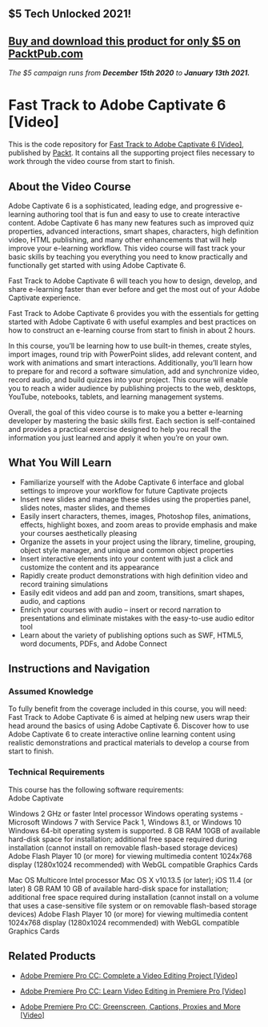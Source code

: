## $5 Tech Unlocked 2021!
[Buy and download this product for only $5 on PacktPub.com](https://www.packtpub.com/)
-----
*The $5 campaign         runs from __December 15th 2020__ to __January 13th 2021.__*

# Fast Track to Adobe Captivate 6 [Video]
This is the code repository for [Fast Track to Adobe Captivate 6 [Video]](https://www.packtpub.com/hardware-and-creative/fast-track-adobe-captivate-6-video?utm_source=github&utm_medium=repository&utm_campaign=9781849699532), published by [Packt](https://www.packtpub.com/?utm_source=github). It contains all the supporting project files necessary to work through the video course from start to finish.
## About the Video Course
Adobe Captivate 6 is a sophisticated, leading edge, and progressive e-learning authoring tool that is fun and easy to use to create interactive content. Adobe Captivate 6 has many new features such as improved quiz properties, advanced interactions, smart shapes, characters, high definition video, HTML publishing, and many other enhancements that will help improve your e-learning workflow. This video course will fast track your basic skills by teaching you everything you need to know practically and functionally get started with using Adobe Captivate 6.

Fast Track to Adobe Captivate 6 will teach you how to design, develop, and share e-learning faster than ever before and get the most out of your Adobe Captivate experience.

Fast Track to Adobe Captivate 6 provides you with the essentials for getting started with Adobe Captivate 6 with useful examples and best practices on how to construct an e-learning course from start to finish in about 2 hours.

In this course, you’ll be learning how to use built-in themes, create styles, import images, round trip with PowerPoint slides, add relevant content, and work with animations and smart interactions. Additionally, you’ll learn how to prepare for and record a software simulation, add and synchronize video, record audio, and build quizzes into your project. This course will enable you to reach a wider audience by publishing projects to the web, desktops, YouTube, notebooks, tablets, and learning management systems.

Overall, the goal of this video course is to make you a better e-learning developer by mastering the basic skills first. Each section is self-contained and provides a practical exercise designed to help you recall the information you just learned and apply it when you’re on your own.

<H2>What You Will Learn</H2>
<DIV class=book-info-will-learn-text>
<UL>
<LI>Familiarize yourself with the Adobe Captivate 6 interface and global settings to improve your workflow for future Captivate projects 
<LI>Insert new slides and manage these slides using the properties panel, slides notes, master slides, and themes 
<LI>Easily insert characters, themes, images, Photoshop files, animations, effects, highlight boxes, and zoom areas to provide emphasis and make your courses aesthetically pleasing 
<LI>Organize the assets in your project using the library, timeline, grouping, object style manager, and unique and common object properties 
<LI>Insert interactive elements into your content with just a click and customize the content and its appearance 
<LI>Rapidly create product demonstrations with high definition video and record training simulations 
<LI>Easily edit videos and add pan and zoom, transitions, smart shapes, audio, and captions 
<LI>Enrich your courses with audio – insert or record narration to presentations and eliminate mistakes with the easy-to-use audio editor tool 
<LI>Learn about the variety of publishing options such as SWF, HTML5, word documents, PDFs, and Adobe Connect </LI></UL></DIV>

## Instructions and Navigation
### Assumed Knowledge
To fully benefit from the coverage included in this course, you will need:<br/>
Fast Track to Adobe Captivate 6 is aimed at helping new users wrap their head around the basics of using Adobe Captivate 6. Discover how to use Adobe Captivate 6 to create interactive online learning content using realistic demonstrations and practical materials to develop a course from start to finish.
### Technical Requirements
This course has the following software requirements:<br/>
Adobe Captivate

Windows
2 GHz or faster Intel processor
Windows operating systems - Microsoft Windows 7 with Service Pack 1, Windows 8.1, or Windows 10
Windows 64-bit operating system is supported.
8 GB RAM
10GB of available hard-disk space for installation; additional free space required during installation (cannot install on removable flash-based storage devices)
Adobe Flash Player 10 (or more) for viewing multimedia content
1024x768 display (1280x1024 recommended) with WebGL compatible Graphics Cards

Mac OS
Multicore Intel processor
Mac OS X v10.13.5 (or later); iOS 11.4 (or later)
8 GB RAM
10 GB of available hard-disk space for installation; additional free space required during installation (cannot install on a volume that uses a case-sensitive file system or on removable flash-based storage devices)
Adobe Flash Player 10 (or more) for viewing multimedia content
1024x768 display (1280x1024 recommended) with WebGL compatible Graphics Cards

## Related Products
* [Adobe Premiere Pro CC: Complete a Video Editing Project [Video]](https://www.packtpub.com/application-development/adobe-premiere-pro-cc-complete-video-editing-project-video?utm_source=github&utm_medium=repository&utm_campaign=9781789536584)

* [Adobe Premiere Pro CC: Learn Video Editing in Premiere Pro [Video]](https://www.packtpub.com/application-development/adobe-premiere-pro-cc-learn-video-editing-premiere-pro-video?utm_source=github&utm_medium=repository&utm_campaign=9781789532876)

* [Adobe Premiere Pro CC: Greenscreen, Captions, Proxies and More [Video]](https://www.packtpub.com/application-development/adobe-premiere-pro-cc-greenscreen-captions-proxies-and-more-video?utm_source=github&utm_medium=repository&utm_campaign=9781789537826)


